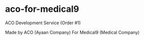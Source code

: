 # aco-for-medical9

ACO Development Service (Order #1)

Made by ACO (Ayaan Company)
For Medical9 (Medical Company)
